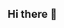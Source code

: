 ## Hi there 👋


<!--
**saku123hh/saku123hh** is a ✨ _special_ ✨ repository because its `README.md` (this file) appears on your GitHub profile.

Here are some ideas to get you started:

- 🔭 I’m currently working on optics!
- 🌱 I’m currently learning deep learning!
- 👯 I’m looking to collaborate on optical simulation with deep learning!
- 🤔 I’m looking for help with ?
- 💬 Ask me about anything about optics!
- 📫 How to reach me: 10172100207@stu.ecnu.edu.cn
- 😄 Pronouns: she/he
- ⚡ Fun fact: emmm
-->
